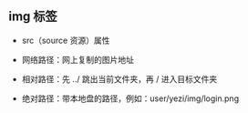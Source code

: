 #

## img 标签

- src（source 资源）属性

- 网络路径：网上复制的图片地址

- 相对路径：先 ../ 跳出当前文件夹，再 / 进入目标文件夹

- 绝对路径：带本地盘的路径，例如：user/yezi/img/login.png
